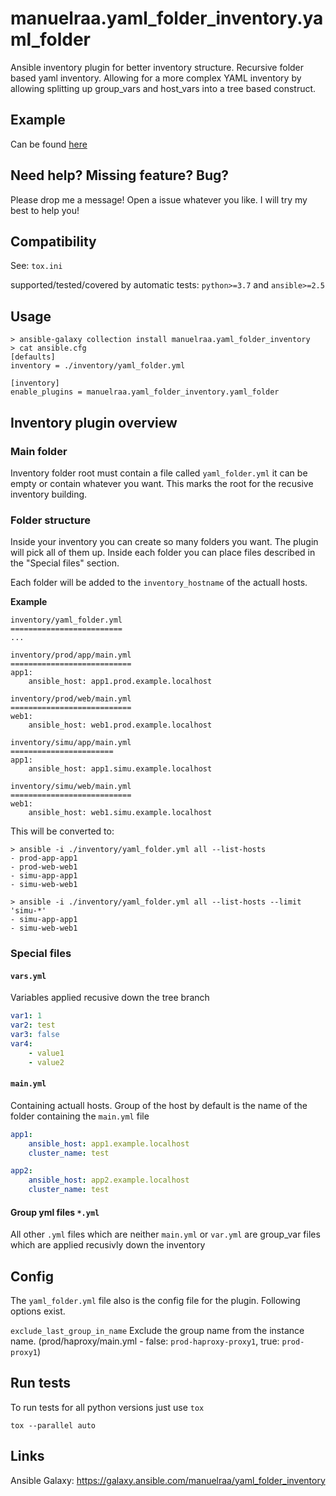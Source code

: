 # manuelraa.yaml_folder_inventory.yaml_folder
Ansible inventory plugin for better inventory structure.
Recursive folder based yaml inventory.
Allowing for a more complex YAML inventory by allowing splitting up group_vars and host_vars into a tree based construct.

## Example
Can be found [here](https://github.com/Manuelraa/yaml_folder_inventory/tree/master/example)

## Need help? Missing feature? Bug?
Please drop me a message! Open a issue whatever you like. I will try my best to help you!

## Compatibility
See: `tox.ini`

supported/tested/covered by automatic tests: `python>=3.7` and `ansible>=2.5`

## Usage
```
> ansible-galaxy collection install manuelraa.yaml_folder_inventory
> cat ansible.cfg
[defaults]
inventory = ./inventory/yaml_folder.yml

[inventory]
enable_plugins = manuelraa.yaml_folder_inventory.yaml_folder
```

## Inventory plugin overview
### Main folder
Inventory folder root must contain a file called `yaml_folder.yml` it can be empty or contain whatever you want.
This marks the root for the recusive inventory building.

### Folder structure
Inside your inventory you can create so many folders you want. The plugin will pick all of them up.
Inside each folder you can place files described in the "Special files" section.

Each folder will be added to the `inventory_hostname` of the actuall hosts.

**Example**
```
inventory/yaml_folder.yml
=========================
...

inventory/prod/app/main.yml
===========================
app1:
    ansible_host: app1.prod.example.localhost

inventory/prod/web/main.yml
===========================
web1:
    ansible_host: web1.prod.example.localhost

inventory/simu/app/main.yml
=======================
app1:
    ansible_host: app1.simu.example.localhost

inventory/simu/web/main.yml
===========================
web1:
    ansible_host: web1.simu.example.localhost
```

This will be converted to:
```
> ansible -i ./inventory/yaml_folder.yml all --list-hosts
- prod-app-app1
- prod-web-web1
- simu-app-app1
- simu-web-web1

> ansible -i ./inventory/yaml_folder.yml all --list-hosts --limit 'simu-*'
- simu-app-app1
- simu-web-web1
```

### Special files
#### **`vars.yml`**
Variables applied recusive down the tree branch
```yml
var1: 1
var2: test
var3: false
var4:
    - value1
    - value2
```
#### **`main.yml`**
Containing actuall hosts. Group of the host by default is the name of the folder containing the `main.yml` file
```yml
app1:
    ansible_host: app1.example.localhost
    cluster_name: test

app2:
    ansible_host: app2.example.localhost
    cluster_name: test
```

#### Group yml files **`*.yml`**
All other `.yml` files which are neither `main.yml` or `var.yml` are group_var files which are applied recusivly down the inventory

## Config
The `yaml_folder.yml` file also is the config file for the plugin. Following options exist.

`exclude_last_group_in_name` Exclude the group name from the instance name. (prod/haproxy/main.yml - false: `prod-haproxy-proxy1`, true: `prod-proxy1`)

## Run tests
To run tests for all python versions just use `tox`
```
tox --parallel auto
```

## Links
Ansible Galaxy: https://galaxy.ansible.com/manuelraa/yaml_folder_inventory
